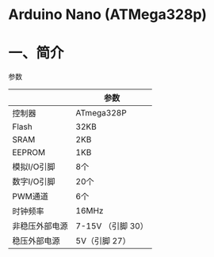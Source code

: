 # Arduino Nano (ATMega328p)

# 一、简介

参数

|                | 参数              |
| -------------- | ----------------- |
| 控制器         | ATmega328P        |
| Flash          | 32KB              |
| SRAM           | 2KB               |
| EEPROM         | 1KB               |
| 模拟I/O引脚    | 8个               |
| 数字I/O引脚    | 20个              |
| PWM通道        | 6个               |
| 时钟频率       | 16MHz             |
| ⾮稳压外部电源 | 7-15V （引脚 30） |
| 稳压外部电源   | 5V（引脚 27）     |

